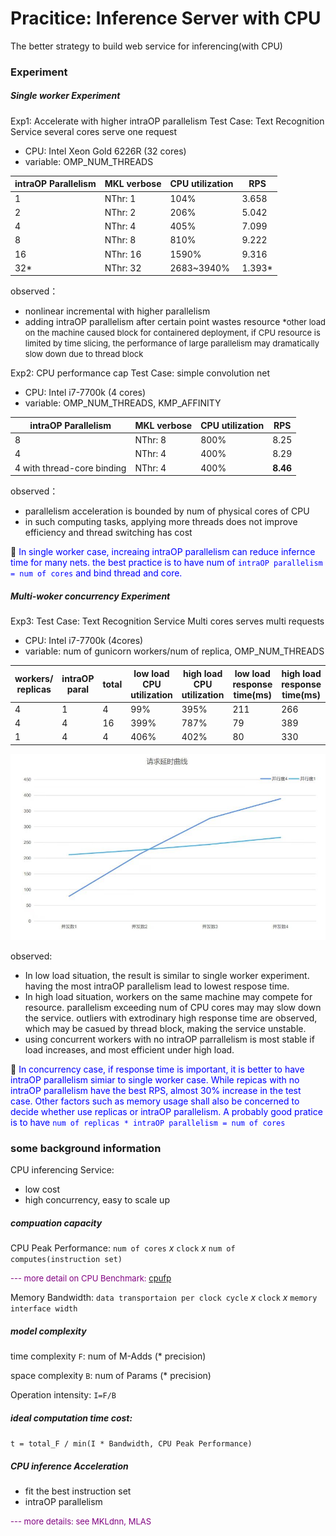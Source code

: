 # Pracitice: Inference Server with CPU
The better strategy to build web service for inferencing(with CPU)

### Experiment
##### Single worker Experiment
Exp1: Accelerate with higher intraOP parallelism
Test Case: Text Recognition Service
several cores serve one request
- CPU: Intel Xeon Gold 6226R (32 cores)
- variable: OMP_NUM_THREADS

| intraOP Parallelism | MKL verbose | CPU utilization | RPS |
| ----- | ----- | ----- | ----- |
| 1 | NThr: 1 | 104% | 3.658 |
| 2 | NThr: 2 | 206% | 5.042 |
| 4 | NThr: 4 | 405% | 7.099 |
| 8 | NThr: 8 | 810% | 9.222 |
| 16 | NThr: 16 | 1590% | 9.316 |
| 32* | NThr: 32 | 2683~3940% | 1.393* | 

observed： 
- nonlinear incremental with higher parallelism
- adding intraOP parallelism after certain point wastes resource 
<font size=2> *other load on the machine caused block </font> 
<font size=2> for containered deployment, if CPU resource is limited by time slicing, the performance of large parallelism may dramatically slow down due to thread block</font>

Exp2: CPU performance cap
Test Case: simple convolution net
- CPU: Intel i7-7700k (4 cores)
- variable: OMP_NUM_THREADS, KMP_AFFINITY

| intraOP Parallelism | MKL verbose | CPU utilization | RPS |
| ----- | ----- | ----- | ----- |
| 8 | NThr: 8 | 800% | 8.25 |
| 4 | NThr: 4 | 400% | 8.29 |
| 4 with thread-core binding | NThr: 4 | 400% | __8.46__ |

observed：
- parallelism acceleration is bounded by num of physical cores of CPU
- in such computing tasks, applying more threads does not improve efficiency and  thread switching has cost

:speech_balloon: <font color='blue'>In single worker case, increaing intraOP parallelism can reduce infernce time for many nets. the best practice is to have num of `intraOP parallelism = num of cores` and bind thread and core.</font>

##### Multi-woker concurrency Experiment
Exp3: 
Test Case: Text Recognition Service
Multi cores serves multi requests
- CPU: Intel i7-7700k (4cores)
- variable: num of gunicorn workers/num of replica, OMP_NUM_THREADS

| workers/ replicas | intraOP paral | total | low load CPU utilization | high load CPU utilization | low load response time(ms) | high load response time(ms) | high load RPS |
| ----- | ----- | ----- | ----- | ----- | ----- | ----- | ----- |
| 4 | 1 | 4 | 99% | 395% | 211 | 266 | __15.90__ |
| 4 | 4 | 16 | 399% | 787% | 79 | 389 | 10.20 |
| 1 | 4 | 4 | 406% | 402% | 80 | 330 | 12.00 |

![response time vs load](response_load.jpg "Y:response time, X: load")

observed:
- In low load situation, the result is similar to single worker experiment. having the most intraOP parallelism lead to lowest respose time.
- In high load situation, workers on the same machine may compete for resource. parallelism exceeding num of CPU cores may may slow down the service. outliers with extrodinary high response time are observed, which may be casued by thread block, making the service unstable.
- using concurrent workers with no intraOP parrallelism is most stable if load increases, and most efficient under high load. 



:speech_balloon: <font color='blue'>In concurrency case, if response time is important, it is better to have intraOP parallelism simiar to single worker case. While repicas with no intraOP parallelism have the best RPS, almost 30% increase in the test case. Other factors such as memory usage shall also be concerned to decide whether use replicas or intraOP parallelism. A probably good pratice is to have `num of replicas * intraOP parallelism = num of cores`</font>

### some background information

CPU inferencing Service:
- low cost
- high concurrency, easy to scale up


##### compuation capacity
CPU Peak Performance: `num of cores` *x* `clock` *x* `num of computes(instruction set)`

<font size='2' color='purple'>--- more detail on CPU Benchmark: [cpufp](https://github.com/pigirons/cpufp) </font>

Memory Bandwidth: `data transportaion per clock cycle` *x* `clock` *x* `memory interface width`

##### model complexity
time complexity `F`: num of M-Adds (* precision)

space complexity `B`: num of Params (* precision)

Operation intensity: `I=F/B` 

##### ideal computation time cost:
`t = total_F / min(I * Bandwidth, CPU Peak Performance)`

##### CPU inference Acceleration
- fit the best instruction set
- intraOP parallelism 

<font size=2 color='purple'> --- more details: see MKLdnn, MLAS </font>

